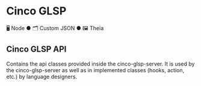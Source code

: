 # Cinco GLSP

🖥️ Node ● 🗂️ Custom JSON ● 🖼️ Theia

## Cinco GLSP API

Contains the api classes provided inside the cinco-glsp-server.
It is used by the cinco-glsp-server as well as in implemented classes (hooks, action, etc.) by language designers.
